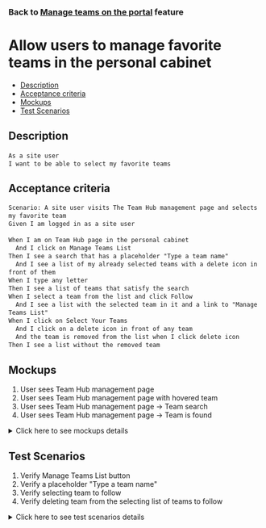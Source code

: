 ### Back to [Manage teams on the portal](/../../) feature

# Allow users to manage favorite teams in the personal cabinet

- [Description](#description)
- [Acceptance criteria](#acceptance-criteria)
- [Mockups](#mockups)
- [Test Scenarios](#test-scenarios)

## Description

    As a site user
    I want to be able to select my favorite teams

## Acceptance criteria

    Scenario: A site user visits The Team Hub management page and selects my favorite team
    Given I am logged in as a site user

    When I am on Team Hub page in the personal cabinet
      And I click on Manage Teams List
    Then I see a search that has a placeholder "Type a team name"
      And I see a list of my already selected teams with a delete icon in front of them
    When I type any letter
    Then I see a list of teams that satisfy the search
    When I select a team from the list and click Follow
      And I see a list with the selected team in it and a link to "Manage Teams List"
    When I click on Select Your Teams
      And I click on a delete icon in front of any team
      And the team is removed from the list when I click delete icon
    Then I see a list without the removed team

## Mockups

1. User sees Team Hub management page
2. User sees Team Hub management page with hovered team
3. User sees Team Hub management page -> Team search
4. User sees Team Hub management page -> Team is found

<details>
  <summary>Click here to see mockups details</summary>

**1. User sees Team Hub management page with hovered team:**

![Team Hub management page Screen](/products/sport_news_portal/web_application_features/manage_the_teams/images/manage_team_hub_page.png)

**2. User sees Team Hub management page with hovered team:**

![Team Hub management page with hovered team Screen](/products/sport_news_portal/web_application_features/manage_the_teams/images/manage_team_hub_page_delete_team.png)

**3. User sees Team Hub management page -> Team search:**

![Team search Screen](/products/sport_news_portal/web_application_features/manage_the_teams/images/manage_team_hub_page_follow_team.png)

**4. User sees Team Hub management page -> Team is found:**

![Team is found Screen](/products/sport_news_portal/web_application_features/manage_the_teams/images/manage_team_hub_page_follow_team_search.png)

</details>

## Test Scenarios

1. Verify Manage Teams List button
2. Verify a placeholder "Type a team name"
3. Verify selecting team to follow
4. Verify deleting team from the selecting list of teams to follow

<details>
  <summary>Click here to see test scenarios details</summary>

### **#1. Verify Manage Teams List button**

|#|Steps|Expected Result
------|-------|----------
|1|Go to sport news site|
|2|Log in your user account|
|3|Click on a drop-down menu next to the user’s avatar at the top of the page|
|4|Click on "Team Hub" link button|The Team Hub page contains a list with user’s favorite teams and "Manage team list" button
|5|Click on Manage Team List button|The system displays a search that has a "Type a team name" placeholder and a list of my already selected teams with a delete icon in front of them

### **#2. Verify a placeholder "Type a team name"**

|#|Steps|Expected Result
------|-------|----------
|1|Go to sport news site|
|2|Log in your user account|
|3|Click on a drop-down menu next to the user’s avatar at the top of the page|
|4|Click on "Team Hub" link button|The Team Hub page contains a list with user’s favorite teams and "Manage team list" button
|5|Click on Manage Team List button|The system displays a search that has a "Type a team name" placeholder and a list of my already selected teams with a delete icon in front of them
|6|Type any letter in the "Type a team name" placeholder|Then the system displays a list of teams that satisfy the search

### **#3. Verify selecting team to follow**

|#|Steps|Expected Result
------|-------|----------
|1|Go to sport news site|
|2|Log in your user account|
|3|Click on a drop-down menu next to the user’s avatar at the top of the page|
|4|Click on "Team Hub" link button|The Team Hub page contains a list with user’s favorite teams and "Manage team list" button
|5|Click on Manage Team List button|The system displays a search that has a "Type a team name" placeholder and a list of my already selected teams with a delete icon in front of them
|6|Select a team from the list and click Follow|The system displays a list with the selected team in it

### **#4. Verify deleting team from the selecting list of teams to follow**

|#|Steps|Expected Result
------|-------|----------
|1|Go to sport news site|
|2|Log in your user account|
|3|Click on a drop-down menu next to the user’s avatar at the top of the page|
|4|Click on "Team Hub" link button|The Team Hub page contains a list with user’s favorite teams and "Manage team list" button
|5|Click on Manage Team List button|The system displays a search that has a "Type a team name" placeholder and a list of my already selected teams with a delete icon in front of them
|6|Click on the delete icon in front of any team|The team is removed from the list when I click delete icon and the system displays a list without the removed team

</details>
